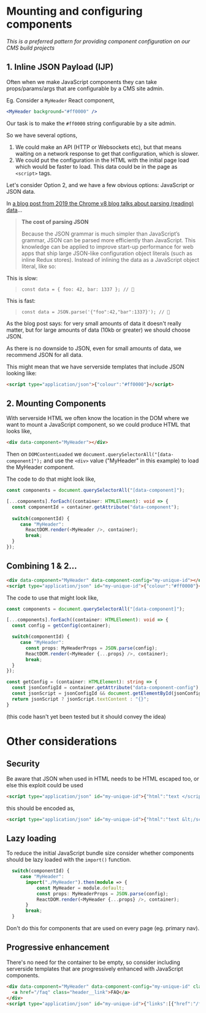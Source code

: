 # Mounting and configuring components

_This is a preferred pattern for providing component configuration on our CMS build projects_

## 1. Inline JSON Payload (IJP)

Often when we make JavaScript components they can take props/params/args that are configurable by a CMS site admin.

Eg. Consider a `MyHeader` React component,

```jsx
<MyHeader background="#ff0000" />
```

Our task is to make the `#ff0000` string configurable by a site admin.

So we have several options,

1. We could make an API (HTTP or Websockets etc), but that means waiting on a network response to get that configuration, which is slower.
2. We could put the configuration in the HTML with the initial page load which would be faster to load. This data could be in the page as `<script>` tags.

Let's consider Option 2, and we have a few obvious options: JavaScript or JSON data.

In [a blog post from 2019 the Chrome v8 blog talks about parsing (reading) data](https://v8.dev/blog/cost-of-javascript-2019#json)...

> **The cost of parsing JSON**
>
> Because the JSON grammar is much simpler than JavaScript’s grammar, JSON can be parsed more efficiently than JavaScript. This knowledge can be applied to improve start-up performance for web apps that ship large JSON-like configuration object literals (such as inline Redux stores). Instead of inlining the data as a JavaScript object literal, like so:

This is slow:

> `const data = { foo: 42, bar: 1337 }; // 🐌`

This is fast:

> `const data = JSON.parse('{"foo":42,"bar":1337}'); // 🚀`

As the blog post says: for very small amounts of data it doesn't really matter, but for large amounts of data (10kb or greater) we should choose JSON.

As there is no downside to JSON, even for small amounts of data, we recommend JSON for all data.

This might mean that we have serverside templates that include JSON looking like:

```html
<script type="application/json">{"colour":"#ff0000"}</script>
```

## 2. Mounting Components

With serverside HTML we often know the location in the DOM where we want to mount a JavaScript component, so we could produce HTML that looks like,

```html
<div data-component="MyHeader"></div>
```

Then on `DOMContentLoaded` we `document.querySelectorAll("[data-component]");` and use the `<div>` value ("MyHeader" in this example) to load the MyHeader component.

The code to do that might look like,

```typescript
const components = document.querySelectorAll("[data-component]");

[...components].forEach((container: HTMLElement): void => {
  const componentId = container.getAttribute("data-component");
    
  switch(componentId) {
     case "MyHeader":
       ReactDOM.render(<MyHeader />, container);
       break;
  }
});
```

## Combining 1 & 2...

```html
<div data-component="MyHeader" data-component-config="my-unique-id"></div>
<script type="application/json" id="my-unique-id">{"colour":"#ff0000"}</script>
```

The code to use that might look like,

```typescript
const components = document.querySelectorAll("[data-component]");

[...components].forEach((container: HTMLElement): void => {
  const config = getConfig(container);

  switch(componentId) {
     case "MyHeader":
       const props: MyHeaderProps = JSON.parse(config);
       ReactDOM.render(<MyHeader {...props} />, container);
       break;
  }
});

const getConfig = (container: HTMLElement): string => {
  const jsonConfigId = container.getAttribute("data-component-config");
  const jsonScript = jsonConfigId && document.getElementById(jsonConfigId);
  return jsonScript ? jsonScript.textContent : "{}";
}
```

(this code hasn't yet been tested but it should convey the idea)

# Other considerations

## Security

Be aware that JSON when used in HTML needs to be HTML escaped too, or else this exploit could be used

```html
<script type="application/json" id="my-unique-id">{"html":"text </script> more text"}</script>
```

this should be encoded as,

```html
<script type="application/json" id="my-unique-id">{"html":"text &lt;/script&gt; more text"}</script>
```

## Lazy loading

To reduce the initial JavaScript bundle size consider whether components should be lazy loaded with the `import()` function.

```typescript
  switch(componentId) {
     case "MyHeader":       
       import("./MyHeader").then(module => {
           const MyHeader = module.default;
           const props: MyHeaderProps = JSON.parse(config);
           ReactDOM.render(<MyHeader {...props} />, container);
       }
       break;
  }
```

Don't do this for components that are used on every page (eg. primary nav).

## Progressive enhancement

There's no need for the container to be empty, so consider including serverside templates that are progressively enhanced with JavaScript components.

```html
<div data-component="MyHeader" data-component-config="my-unique-id" class="header">
  <a href="/faq" class="header__link">FAQ</a>
</div>
<script type="application/json" id="my-unique-id">{"links":[{"href":"/faq","text":"FAQ"}]}</script>
```
